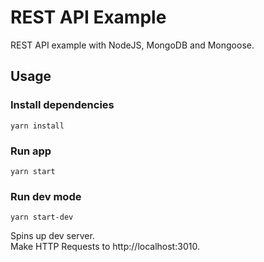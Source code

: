 # REST API Example

REST API example with NodeJS, MongoDB and Mongoose.

## Usage

### Install dependencies

```
yarn install
```

### Run app

```
yarn start
```

### Run dev mode

```
yarn start-dev
```

Spins up dev server.<br />
Make HTTP Requests to http://localhost:3010.
